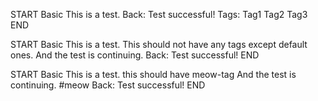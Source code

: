 <!-- CARD -->
START
Basic
This is a test.
Back: Test successful!
Tags: Tag1 Tag2 Tag3
END

<!-- CARD -->
START
Basic
This is a test. This should not have any tags except default ones.
And the test is continuing.
Back: Test successful!
END

<!-- CARD -->
START
Basic
This is a test. this should have meow-tag
And the test is continuing. #meow
Back: Test successful!
END

